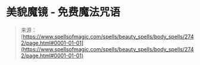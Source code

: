 <!--yml

category: 未分类

date: 2024-06-12 18:36:27

-->

# 美貌魔镜 - 免费魔法咒语

> 来源：[https://www.spellsofmagic.com/spells/beauty_spells/body_spells/2742/page.html#0001-01-01](https://www.spellsofmagic.com/spells/beauty_spells/body_spells/2742/page.html#0001-01-01)
